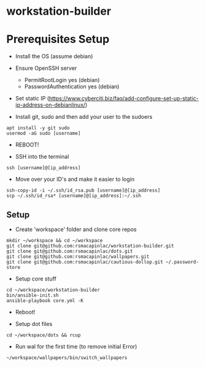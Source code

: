 # workstation-builder

# Prerequisites Setup

- Install the OS (assume debian)
- Ensure OpenSSH server
    - PermitRootLogin yes (debian)
    - PasswordAuthentication yes (debian)
- Set static IP (https://www.cyberciti.biz/faq/add-configure-set-up-static-ip-address-on-debianlinux/)

- Install git, sudo and then add your user to the sudoers

```
apt install -y git sudo
usermod -aG sudo [username]
```


- REBOOT!

- SSH into the terminal

```
ssh [username]@[ip_address]
```

- Move over your ID's and make it easier to login

```
ssh-copy-id -i ~/.ssh/id_rsa.pub [username]@[ip_address]
scp ~/.ssh/id_rsa* [username]@[ip_address]:~/.ssh
```

## Setup

- Create 'workspace' folder and clone core repos

```
mkdir ~/workspace && cd ~/workspace
git clone git@github.com:rsmacapinlac/workstation-builder.git
git clone git@github.com:rsmacapinlac/dots.git
git clone git@github.com:rsmacapinlac/wallpapers.git
git clone git@github.com:rsmacapinlac/cautious-dollop.git ~/.password-store
```

- Setup core stuff

```
cd ~/workspace/workstation-builder
bin/ansible-init.sh
ansible-playbook core.yml -K
```

- Reboot!

- Setup dot files

```
cd ~/workspace/dots && rcup
```

- Run wal for the first time (to remove initial Error)

```
~/workspace/wallpapers/bin/switch_wallpapers
```
